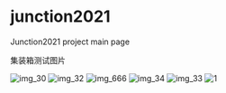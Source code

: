 # junction2021
Junction2021 project main page



集装箱测试图片

![img_30](http://picture.hanzoy.com/img/img_30.jpg)
![img_32](http://picture.hanzoy.com/img/img_32.jpg)
![img_666](http://picture.hanzoy.com/img/img_666.jpg)
![img_34](http://picture.hanzoy.com/img/img_34.jpg)
![img_33](http://picture.hanzoy.com/img/img_33.jpg)
![1](http://picture.hanzoy.com/img/1.jpg)
